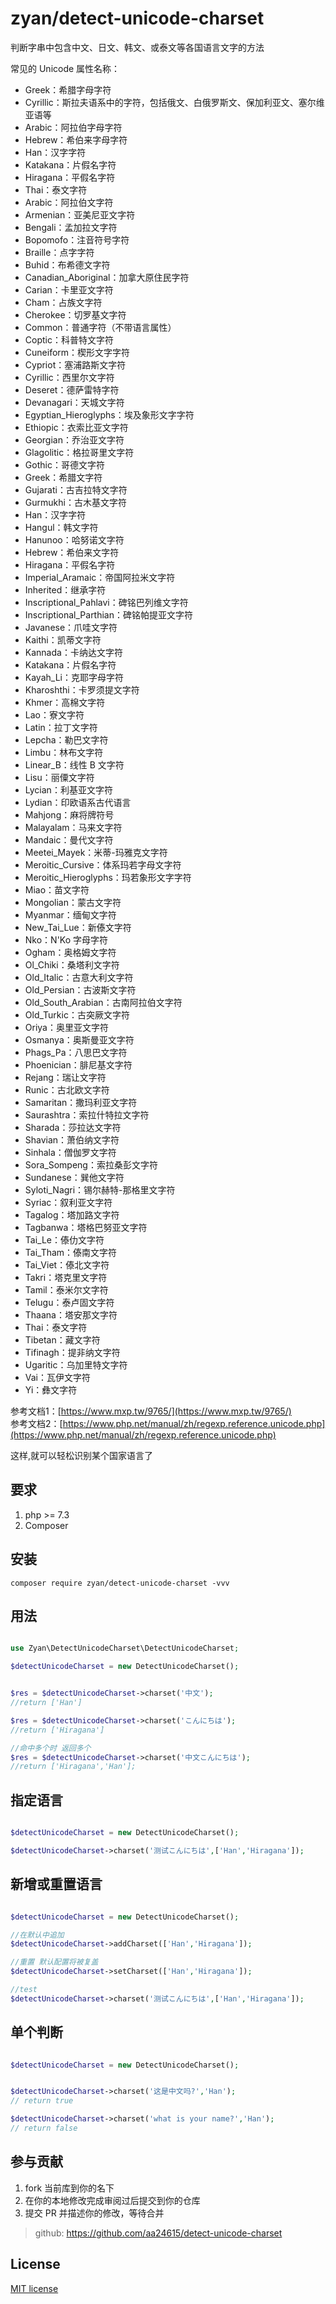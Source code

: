 

# zyan/detect-unicode-charset

判断字串中包含中文、日文、韩文、或泰文等各国语言文字的方法       

常见的 Unicode 属性名称：

- Greek：希腊字母字符
- Cyrillic：斯拉夫语系中的字符，包括俄文、白俄罗斯文、保加利亚文、塞尔维亚语等
- Arabic：阿拉伯字母字符
- Hebrew：希伯来字母字符
- Han：汉字字符
- Katakana：片假名字符
- Hiragana：平假名字符
- Thai：泰文字符
- Arabic：阿拉伯文字符
- Armenian：亚美尼亚文字符
- Bengali：孟加拉文字符
- Bopomofo：注音符号字符
- Braille：点字字符
- Buhid：布希德文字符
- Canadian_Aboriginal：加拿大原住民字符
- Carian：卡里亚文字符
- Cham：占族文字符
- Cherokee：切罗基文字符
- Common：普通字符（不带语言属性）
- Coptic：科普特文字符
- Cuneiform：楔形文字字符
- Cypriot：塞浦路斯文字符
- Cyrillic：西里尔文字符
- Deseret：德萨雷特字符
- Devanagari：天城文字符
- Egyptian_Hieroglyphs：埃及象形文字字符
- Ethiopic：衣索比亚文字符
- Georgian：乔治亚文字符
- Glagolitic：格拉哥里文字符
- Gothic：哥德文字符
- Greek：希腊文字符
- Gujarati：古吉拉特文字符
- Gurmukhi：古木基文字符
- Han：汉字字符
- Hangul：韩文字符
- Hanunoo：哈努诺文字符
- Hebrew：希伯来文字符
- Hiragana：平假名字符
- Imperial_Aramaic：帝国阿拉米文字符
- Inherited：继承字符
- Inscriptional_Pahlavi：碑铭巴列维文字符
- Inscriptional_Parthian：碑铭帕提亚文字符
- Javanese：爪哇文字符
- Kaithi：凯蒂文字符
- Kannada：卡纳达文字符
- Katakana：片假名字符
- Kayah_Li：克耶字母字符
- Kharoshthi：卡罗须提文字符
- Khmer：高棉文字符
- Lao：寮文字符
- Latin：拉丁文字符
- Lepcha：勒巴文字符
- Limbu：林布文字符
- Linear_B：线性 B 文字符
- Lisu：丽僳文字符
- Lycian：利基亚文字符
- Lydian：印欧语系古代语言
- Mahjong：麻将牌符号
- Malayalam：马来文字符
- Mandaic：曼代文字符
- Meetei_Mayek：米蒂-玛雅克文字符
- Meroitic_Cursive：体系玛若字母文字符
- Meroitic_Hieroglyphs：玛若象形文字字符
- Miao：苗文字符
- Mongolian：蒙古文字符
- Myanmar：缅甸文字符
- New_Tai_Lue：新傣文字符
- Nko：N'Ko 字母字符
- Ogham：奥格姆文字符
- Ol_Chiki：桑塔利文字符
- Old_Italic：古意大利文字符
- Old_Persian：古波斯文字符
- Old_South_Arabian：古南阿拉伯文字符
- Old_Turkic：古突厥文字符
- Oriya：奥里亚文字符
- Osmanya：奥斯曼亚文字符
- Phags_Pa：八思巴文字符
- Phoenician：腓尼基文字符
- Rejang：瑞让文字符
- Runic：古北欧文字符
- Samaritan：撒玛利亚文字符
- Saurashtra：索拉什特拉文字符
- Sharada：莎拉达文字符
- Shavian：萧伯纳文字符
- Sinhala：僧伽罗文字符
- Sora_Sompeng：索拉桑彭文字符
- Sundanese：巽他文字符
- Syloti_Nagri：锡尔赫特-那格里文字符
- Syriac：叙利亚文字符
- Tagalog：塔加路文字符
- Tagbanwa：塔格巴努亚文字符
- Tai_Le：傣仂文字符
- Tai_Tham：傣南文字符
- Tai_Viet：傣北文字符
- Takri：塔克里文字符
- Tamil：泰米尔文字符
- Telugu：泰卢固文字符
- Thaana：塔安那文字符
- Thai：泰文字符
- Tibetan：藏文字符
- Tifinagh：提非纳文字符
- Ugaritic：乌加里特文字符
- Vai：瓦伊文字符
- Yi：彝文字符

参考文档1：[https://www.mxp.tw/9765/](https://www.mxp.tw/9765/)      
参考文档2：[https://www.php.net/manual/zh/regexp.reference.unicode.php](https://www.php.net/manual/zh/regexp.reference.unicode.php)

这样,就可以轻松识别某个国家语言了

## 要求

1. php >= 7.3
2. Composer

## 安装

```shell
composer require zyan/detect-unicode-charset -vvv
```

## 用法

```php

use Zyan\DetectUnicodeCharset\DetectUnicodeCharset;

$detectUnicodeCharset = new DetectUnicodeCharset();


$res = $detectUnicodeCharset->charset('中文');
//return ['Han']

$res = $detectUnicodeCharset->charset('こんにちは');
//return ['Hiragana']

//命中多个时 返回多个
$res = $detectUnicodeCharset->charset('中文こんにちは');
//return ['Hiragana','Han'];

```

## 指定语言

```php

$detectUnicodeCharset = new DetectUnicodeCharset();

$detectUnicodeCharset->charset('测试こんにちは',['Han','Hiragana']);

```

## 新增或重置语言

```php

$detectUnicodeCharset = new DetectUnicodeCharset();

//在默认中追加
$detectUnicodeCharset->addCharset(['Han','Hiragana']);

//重置 默认配置将被复盖
$detectUnicodeCharset->setCharset(['Han','Hiragana']);

//test
$detectUnicodeCharset->charset('测试こんにちは',['Han','Hiragana']);

```

## 单个判断

```php

$detectUnicodeCharset = new DetectUnicodeCharset();


$detectUnicodeCharset->charset('这是中文吗?','Han');
// return true

$detectUnicodeCharset->charset('what is your name?','Han');
// return false

```


## 参与贡献

1. fork 当前库到你的名下
2. 在你的本地修改完成审阅过后提交到你的仓库
3. 提交 PR 并描述你的修改，等待合并

> github: https://github.com/aa24615/detect-unicode-charset

## License

[MIT license](https://opensource.org/licenses/MIT)
